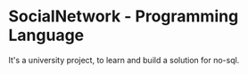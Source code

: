 SocialNetwork - Programming Language
====

It's a university project, to learn and build a solution for no-sql.
